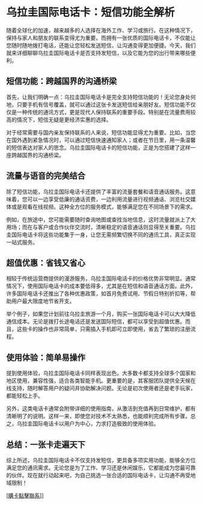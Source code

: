 # 乌拉圭国际电话卡：短信功能全解析

随着全球化的加速，越来越多的人选择在海外工作、学习或旅行。在这种情况下，保持与家人和朋友的联系变得尤为重要。而拥有一张优质的国际电话卡，不仅能让您随时随地拨打电话，还能让您轻松发送短信，让沟通变得更加便捷。今天，我们就来详细聊聊乌拉圭国际电话卡是否支持发短信，以及它能为您的出行带来哪些便利。

## 短信功能：跨越国界的沟通桥梁

首先，让我们明确一点：乌拉圭国际电话卡是完全支持短信功能的！无论您身处何地，只要手机有信号覆盖，就可以通过这张卡发送短信给亲朋好友。短信功能不仅仅是一种传统的通讯方式，更是现代人保持联系的重要手段。特别是在流量费用较高的情况下，短信无疑是更经济实惠的选择。

对于经常需要与国内亲友保持联系的人来说，短信功能显得尤为重要。比如，当您在国外遇到紧急情况时，可以通过短信快速通知家人；或者在节日里，用一条温馨的短信表达对家人的思念。乌拉圭国际电话卡的短信功能，正是为您搭建了这样一座跨越国界的沟通桥梁。

## 流量与语音的完美结合

除了短信功能，乌拉圭国际电话卡还提供了丰富的流量套餐和语音通话服务。这意味着，您可以一边享受低廉的通话资费，一边利用流量进行视频通话、浏览社交媒体或是观看在线视频。这种全方位的服务模式，能够满足您在不同场景下的需求。

例如，在旅途中，您可能需要随时查询地图或查找当地信息，这时流量就派上了大用场；而在与客户或合作伙伴交流时，清晰稳定的语音通话则显得至关重要。乌拉圭国际电话卡将这些功能集于一身，让您无需频繁切换不同的通讯工具，真正实现一站式服务。

## 超值优惠：省钱又省心

相较于传统运营商提供的漫游服务，乌拉圭国际电话卡的价格优势非常明显。通常情况下，使用国际电话卡的成本要低得多，尤其是在短信和语音通话方面。此外，许多国际电话卡还推出了各种优惠政策，如首月免费试用、节假日特别折扣等，帮助用户最大限度地节省开支。

举个例子，如果您计划前往乌拉圭旅游一个月，购买一张国际电话卡可以大大降低通信成本。无论是拨打长途电话还是发送国际短信，都可以享受到超值优惠。而且，这些卡的操作也非常简单，只需插入手机即可立即使用，省去了繁琐的注册流程。

## 使用体验：简单易操作

提到使用体验，乌拉圭国际电话卡同样表现出色。大多数卡都支持全球多个国家和地区使用，兼容性强，适合各类智能手机。更重要的是，其客服团队提供全天候在线支持，随时解答用户的疑问并协助解决问题。无论是初次使用者还是老手玩家，都能轻松上手。

另外，这类电话卡通常会附带详细的使用指南，从激活到充值再到日常维护，都有清晰明了的说明。这样一来，即使您对技术不太熟悉，也能顺利完成所有步骤。总之，乌拉圭国际电话卡以用户为中心，力求打造极致的使用体验。

## 总结：一张卡走遍天下

综上所述，乌拉圭国际电话卡不仅支持发短信，更具备多项实用功能，能够全方位满足您的通讯需求。无论您是为了工作、学习还是休闲娱乐，它都能成为您最可靠的伙伴。现在就行动起来吧，为自己挑选一张合适的国际电话卡，让沟通不再受地域限制！

[[購卡點擊聯系](https://t.me/s/SXDXQF)]]